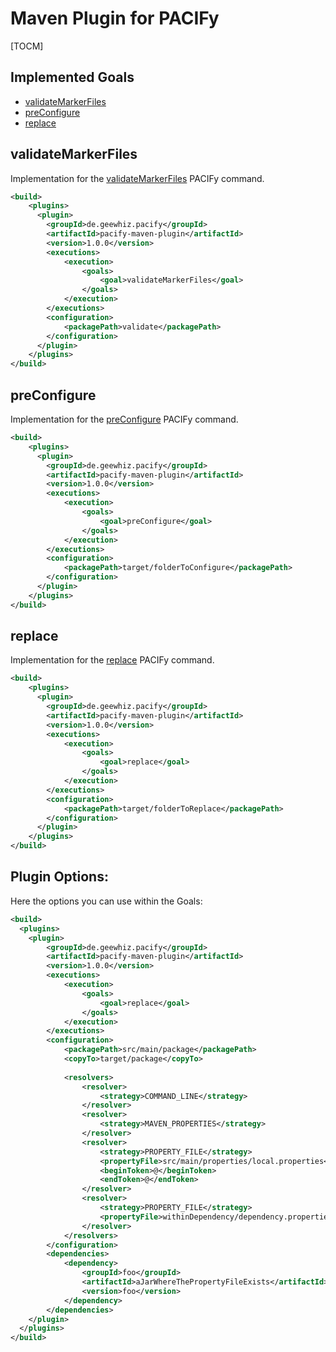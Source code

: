 # Maven Plugin for PACIFy
[TOCM]

## Implemented Goals
- [validateMarkerFiles](#validateMarkerFiles) 
- [preConfigure](#preConfigure)
- [replace](#replace)

## validateMarkerFiles
Implementation for the [validateMarkerFiles](https://github.com/cecom/PACIFy/wiki/3.-Commands#validateMarkerFiles "PACIFy Command") PACIFy command.
```xml
<build>
    <plugins>
      <plugin>
        <groupId>de.geewhiz.pacify</groupId>
        <artifactId>pacify-maven-plugin</artifactId>
        <version>1.0.0</version>
        <executions>
            <execution>
                <goals>
                    <goal>validateMarkerFiles</goal>
                </goals>
            </execution>
        </executions>
        <configuration>
            <packagePath>validate</packagePath>
        </configuration>
      </plugin>
    </plugins>
</build>
```
## preConfigure
Implementation for the [preConfigure](https://github.com/cecom/PACIFy/wiki/3.-Commands#preConfigure") PACIFy command.
```xml
<build>
    <plugins>
      <plugin>
        <groupId>de.geewhiz.pacify</groupId>
        <artifactId>pacify-maven-plugin</artifactId>
        <version>1.0.0</version>
        <executions>
            <execution>
                <goals>
                    <goal>preConfigure</goal>
                </goals>
            </execution>
        </executions>
        <configuration>
            <packagePath>target/folderToConfigure</packagePath>
        </configuration>
      </plugin>
    </plugins>
</build>
```
## replace
Implementation for the [replace](https://github.com/cecom/PACIFy/wiki/3.-Commands#showUsedProperties) PACIFy command.
```xml
<build>
    <plugins>
      <plugin>
        <groupId>de.geewhiz.pacify</groupId>
        <artifactId>pacify-maven-plugin</artifactId>
        <version>1.0.0</version>
        <executions>
            <execution>
                <goals>
                    <goal>replace</goal>
                </goals>
            </execution>
        </executions>
        <configuration>
            <packagePath>target/folderToReplace</packagePath>
        </configuration>
      </plugin>
    </plugins>
</build>
```

## Plugin Options:
Here the options you can use within the Goals:
```xml
<build>
  <plugins>
    <plugin>
        <groupId>de.geewhiz.pacify</groupId>
        <artifactId>pacify-maven-plugin</artifactId>
        <version>1.0.0</version>
        <executions>
            <execution>
                <goals>
                    <goal>replace</goal>
                </goals>
            </execution>
        </executions>
        <configuration>
            <packagePath>src/main/package</packagePath>
            <copyTo>target/package</copyTo>
          
            <resolvers>
                <resolver>
                    <strategy>COMMAND_LINE</strategy>
                </resolver>
                <resolver>
                    <strategy>MAVEN_PROPERTIES</strategy>
                </resolver>
                <resolver>
                    <strategy>PROPERTY_FILE</strategy>
                    <propertyFile>src/main/properties/local.properties</propertyFile>
                    <beginToken>@</beginToken>
                    <endToken>@</endToken>
                </resolver>
                <resolver>
                    <strategy>PROPERTY_FILE</strategy>
                    <propertyFile>withinDependency/dependency.properties</propertyFile>
                </resolver>
            </resolvers>
        </configuration>
        <dependencies>
            <dependency>
                <groupId>foo</groupId>
                <artifactId>aJarWhereThePropertyFileExists</artifactId>
                <version>foo</version>
            </dependency>
        </dependencies>
    </plugin>
  </plugins>
</build>
```